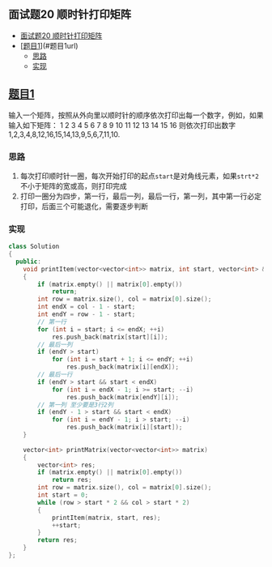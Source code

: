 ## 面试题20 顺时针打印矩阵

<!-- TOC -->

- [面试题20 顺时针打印矩阵](#面试题20-顺时针打印矩阵)
- [[题目1][url]](#题目1url)
    - [思路](#思路)
    - [实现](#实现)

<!-- /TOC -->

## [题目1][url]
输入一个矩阵，按照从外向里以顺时针的顺序依次打印出每一个数字，例如，如果输入如下矩阵： 1 2 3 4 5 6 7 8 9 10 11 12 13 14 15 16 则依次打印出数字1,2,3,4,8,12,16,15,14,13,9,5,6,7,11,10. 

### 思路
1. 每次打印顺时针一圈，每次开始打印的起点`start`是对角线元素，如果`strt*2`不小于矩阵的宽或高，则打印完成
2. 打印一圈分为四步，第一行，最后一列，最后一行，第一列，其中第一行必定打印，后面三个可能退化，需要逐步判断


### 实现

```cpp
class Solution
{
  public:
    void printItem(vector<vector<int>> matrix, int start, vector<int> &res)
    {
        if (matrix.empty() || matrix[0].empty())
            return;
        int row = matrix.size(), col = matrix[0].size();
        int endX = col - 1 - start;
        int endY = row - 1 - start;
        // 第一行
        for (int i = start; i <= endX; ++i)
            res.push_back(matrix[start][i]);
        // 最后一列
        if (endY > start)
            for (int i = start + 1; i <= endY; ++i)
                res.push_back(matrix[i][endX]);
        // 最后一行
        if (endY > start && start < endX)
            for (int i = endX - 1; i >= start; --i)
                res.push_back(matrix[endY][i]);
        // 第一列 至少要是3行2列
        if (endY - 1 > start && start < endX)
            for (int i = endY - 1; i > start; --i)
                res.push_back(matrix[i][start]);
    }
    
    vector<int> printMatrix(vector<vector<int>> matrix)
    {
        vector<int> res;
        if (matrix.empty() || matrix[0].empty())
            return res;
        int row = matrix.size(), col = matrix[0].size();
        int start = 0;
        while (row > start * 2 && col > start * 2)
        {
            printItem(matrix, start, res);
            ++start;
        }
        return res;
    }
};
``` 


[url]:https://www.nowcoder.com/practice/9b4c81a02cd34f76be2659fa0d54342a?tpId=13&tqId=11172&tPage=1&rp=1&ru=/ta/coding-interviews&qru=/ta/coding-interviews/question-ranking